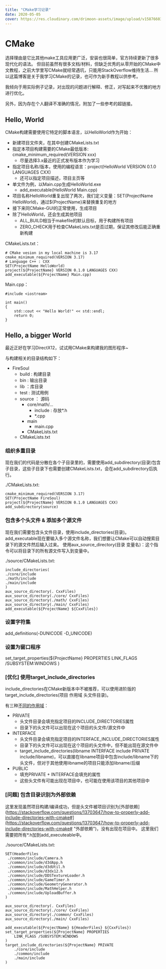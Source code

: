 ```yaml
---
title: "CMake学习记录"
date: 2020-05-05
cover: https://res.cloudinary.com/drimoon-assets/image/upload/v1587660337/20200112164925_kcxb6u.jpg
---
```

# CMake
选择理由是它比其他make工具应用更广泛，安装也很简单，官方持续更新了很多现代化的语法。 但目前虽然有很多文档/材料，但缺乏优秀的从零开始的CMake中文教程，之前大学里写CMake就经常遇坑，只能用StackOverflow维持生活... 所以这篇博客是关于我学习CMake的记录，也可作为新手教程以供参考。

我倾向于用实际例子记录，对出现的问题进行解释、修正，对写起来不优雅的地方进行优化。

另外，因为存在个人翻译不准确的情况，附加了一些参考的超链接。

## Hello, World
CMake构建需要使用它特定的脚本语言，以HelloWorld作为开始：

- 新建项目文件夹，在其中创建CMakeLists.txt
- 指定本项目构建需要的CMake最低版本: cmake\_minimum\_required(VERSION xxx)
	- 尽量选择3.x最近的正式发布版本作为学习
- 指定项目名称/版本，使用的编程语言：project(HelloWorld VERSION 0.1.0 LANGUAGES CXX)
	- 还可以指定项目描述，项目主页等
- 单文件为例，以Main.cpp生成HelloWorld.exe
	- add\_executable(HelloWorld Main.cpp)
- 项目名称HelloWorld重复出现了两次，我们定义变量：SET(ProjectName HelloWorld)，通过${ProjectName}来替换重复的地方
- 接下来同CMake-GUI的正常使用，生成项目
- 除了HelloWorld，还会生成其他项目
	- ALL\_BUILD相当于makefile的默认目标，用于构建所有项目
	- ZERO\_CHECK用于检查CMakeLists.txt是否过期，保证其修改后能正确重新构建

CMakeLists.txt：
	
	# CMake vesion in my local machine is 3.17
    cmake_minimum_required(VERSION 3.17)
	# Language C++ : CXX
	SET(ProjectName HelloWorld)
	project(${ProjectName} VERSION 0.1.0 LANGUAGES CXX)
	add_executable(${ProjectName} Main.cpp)

Main.cpp：

	#include <iostream>
	
	int main()
	{
		std::cout << "Hello World!" << std::endl;
		return 0;
	}

## Hello, a bigger World
最近正好在学习DirectX12，试试用CMake来构建我的图形程序~

与构建相关的目录结构如下：

- FireSoul
	- build : 构建目录
	- bin : 输出目录
	- lib ：库目录
	- test : 测试用例
	- source ： 源码
		- core/math/...
			- include : 存放*.h
			- *.cpp
		- main
			- main.cpp
		- CMakeLists.txt
	- CMakeLists.txt

### 组织多重目录
现在我们的代码是分散在各个子目录里的，需要使用add\_subdirectory(目录)包含子目录，这些子目录下也需要创建CMakeLists.txt，会在add_subdirectory后执行。

./CMakeLists.txt:

	cmake_minimum_required(VERSION 3.17)
	SET(ProjectName FireSoul)
	project(${ProjectName} VERSION 0.1.0 LANGUAGES CXX)
	add_subdirectory(source)

### 包含多个头文件 & 添加多个源文件
现在我们需要包含头文件目录，使用include\_directories(目录)。
add\_executable现在要输入多个源文件名称，我们想要让CMake可以自动搜索目录下的源文件然后输入过来。
使用aux\_source\_directory(目录 变量名)：这个指令可以将目录下的所有源文件写入到变量中。

./source/CMakeLists.txt:

	include_directories(
	./core/include
	./math/include
	./main/include
	)
	aux_source_directory(. CxxFiles)
	aux_source_directory(./core/ CxxFiles)
	aux_source_directory(./math/ CxxFiles)
	aux_source_directory(./main/ CxxFiles)
	add_executable(${ProjectName} ${CxxFiles})

### 设置字符集
add\_definitions(-DUNICODE -D_UNICODE)

### 设置为窗口程序
set_target_properties(${ProjectName} PROPERTIES
	LINK_FLAGS /SUBSYSTEM:WINDOWS
)

### [优化] 使用target\_include\_directories
include\_directories在CMake新版本中不被推荐，可以使用进阶版的target\_include\_directories(项目 作用域 头文件目录)。

有三种[不同的作用域](https://stackoverflow.com/questions/26243169/cmake-target-include-directories-meaning-of-scope "不同的作用域")：

- PRIVATE
	- 头文件目录会填充指定项目的INCLUDE\_DIRECTORIES属性
	- 目录下的头文件可以出现在这个项目的头文件/源文件中
- INTERFACE
	- 头文件目录会填充指定项目的INTERFACE\_INCLUDE\_DIRECTORIES属性
	- 目录下的头文件可以出现在这个项目的头文件中，但不能出现在源文件中
	- target\_include\_directories(libname INTERFACE include PRIVATE include/libname)，可以直接在libname项目中包含include/libname下的头文件，但对于其他使用libname的项目只能添加libname/后缀
- PUBLIC
	- 填充PRIVATE + INTERFACE会填充的属性
	- 这些头文件有可能出现在项目中，也可能在使用该项目的其他项目中

### [问题] 包含目录识别为外部依赖
这里发现虽然项目构建/编译成功，但是头文件被项目识别为[外部依赖](https://stackoverflow.com/questions/13703647/how-to-properly-add-include-directories-with-cmake#](https://stackoverflow.com/questions/13703647/how-to-properly-add-include-directories-with-cmake# "外部依赖")，没有出现在项目中。 这里我们需要把所有*.h加到add\_executeable中。


./source/CMakeLists.txt:

	SET(HeaderFiles
	 ./common/include/Camera.h
	 ./common/include/d3dApp.h
	 ./common/include/d3dUtil.h
	 ./common/include/d3dx12.h
	 ./common/include/DDSTextureLoader.h
	 ./common/include/GameTimer.h
	 ./common/include/GeometryGenerator.h
	 ./common/include/MathHelper.h
	 ./common/include/UploadBuffer.h
	)
	
	aux_source_directory(. CxxFiles)
	aux_source_directory(./core/ CxxFiles)
	aux_source_directory(./common/ CxxFiles)
	aux_source_directory(./main/ CxxFiles)
	
	add_executable(${ProjectName} ${HeaderFiles} ${CxxFiles})
	set_target_properties(${ProjectName} PROPERTIES
		LINK_FLAGS /SUBSYSTEM:WINDOWS
	)
	target_include_directories(${ProjectName} PRIVATE
		./core/include
		./common/include
		./main/include
	)
